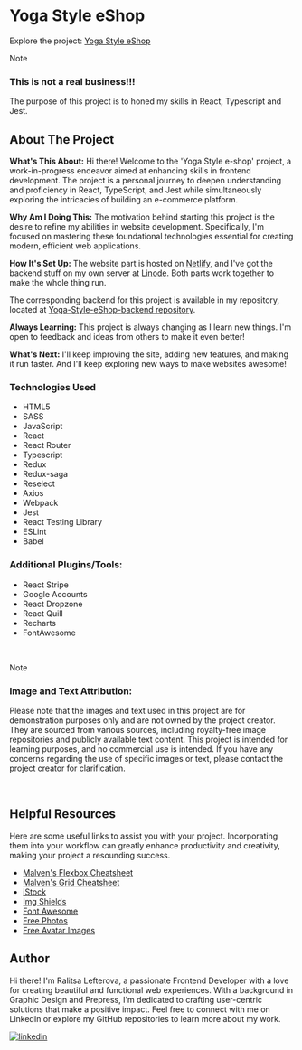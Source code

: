 # Yoga Style eShop 

Explore the project: [Yoga Style eShop](https://yoga-style-eshop.netlify.app)


> [!NOTE]  
>
> ### This is not a real business!!!
>
> The purpose of this project is to honed my skills in React, Typescript and Jest.


## About The Project

**What's This About:** Hi there! Welcome to the 'Yoga Style e-shop' project, a work-in-progress endeavor aimed at enhancing skills in frontend development. The project is a personal journey to deepen understanding and proficiency in React, TypeScript, and Jest while simultaneously exploring the intricacies of building an e-commerce platform.

**Why Am I Doing This:** The motivation behind starting this project is the desire to refine my abilities in website development. Specifically, I'm focused on mastering these foundational technologies essential for creating modern, efficient web applications.

**How It's Set Up:** The website part is hosted on [Netlify](https://www.netlify.com/), and I've got the backend stuff on my own server at [Linode](https://www.linode.com/). Both parts work together to make the whole thing run.

The corresponding backend for this project is available in my repository, located at [Yoga-Style-eShop-backend repository](https://github.com/RalitsaLefterova/Yoga-Style-eShop-backend).

**Always Learning:** This project is always changing as I learn new things. I'm open to feedback and ideas from others to make it even better!

**What's Next:** I'll keep improving the site, adding new features, and making it run faster. And I'll keep exploring new ways to make websites awesome!


### Technologies Used

- HTML5
- SASS
- JavaScript
- React
- React Router
- Typescript
- Redux
- Redux-saga
- Reselect
- Axios
- Webpack
- Jest
- React Testing Library
- ESLint
- Babel

### Additional Plugins/Tools:

- React Stripe
- Google Accounts
- React Dropzone
- React Quill
- Recharts
- FontAwesome


<br />

> [!NOTE]  
>
> ### Image and Text Attribution:
>
> Please note that the images and text used in this project are for demonstration purposes only and are not owned by the project creator. They are sourced from various sources, including royalty-free image repositories and publicly available text content. This project is intended for learning purposes, and no commercial use is intended. If you have any concerns regarding the use of specific images or text, please contact the project creator for clarification.

<br />

## Helpful Resources

Here are some useful links to assist you with your project. Incorporating them into your workflow can greatly enhance productivity and creativity, making your project a resounding success.

- [Malven's Flexbox Cheatsheet](https://flexbox.malven.co/)
- [Malven's Grid Cheatsheet](https://grid.malven.co/)
- [iStock](https://www.istockphoto.com/)
- [Img Shields](https://shields.io)
- [Font Awesome](https://fontawesome.com)
- [Free Photos](https://www.vecteezy.com/free-photos)
- [Free Avatar Images](https://www.freepik.com/free-photos-vectors/avatar)

## Author

Hi there! I'm Ralitsa Lefterova, a passionate Frontend Developer with a love for creating beautiful and functional web experiences. With a background in Graphic Design and Prepress, I'm dedicated to crafting user-centric solutions that make a positive impact. Feel free to connect with me on LinkedIn or explore my GitHub repositories to learn more about my work.

[![linkedin](https://img.shields.io/badge/Ralitsa_Lefterova-0077B5?style=for-the-badge&logo=linkedin&logoColor=white)](https://www.linkedin.com/in/ralitsalefterova/)